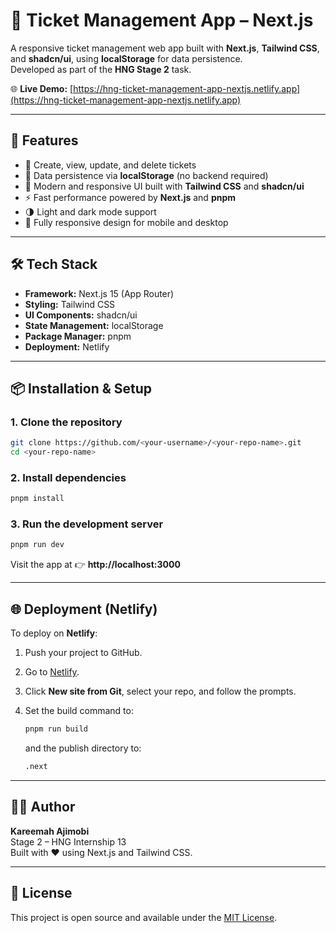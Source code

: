 # 🎫 Ticket Management App – Next.js

A responsive ticket management web app built with **Next.js**, **Tailwind CSS**, and **shadcn/ui**, using **localStorage** for data persistence.  
Developed as part of the **HNG Stage 2** task.

🌐 **Live Demo:** [https://hng-ticket-management-app-nextjs.netlify.app](https://hng-ticket-management-app-nextjs.netlify.app)

---

## 🚀 Features

- 🧾 Create, view, update, and delete tickets
- 💾 Data persistence via **localStorage** (no backend required)
- 🎨 Modern and responsive UI built with **Tailwind CSS** and **shadcn/ui**
- ⚡ Fast performance powered by **Next.js** and **pnpm**
- 🌗 Light and dark mode support
- 📱 Fully responsive design for mobile and desktop

---

## 🛠️ Tech Stack

- **Framework:** Next.js 15 (App Router)
- **Styling:** Tailwind CSS
- **UI Components:** shadcn/ui
- **State Management:** localStorage
- **Package Manager:** pnpm
- **Deployment:** Netlify

---

## 📦 Installation & Setup

### 1. Clone the repository

```bash
git clone https://github.com/<your-username>/<your-repo-name>.git
cd <your-repo-name>
```

### 2. Install dependencies

```bash
pnpm install
```

### 3. Run the development server

```bash
pnpm run dev
```

Visit the app at 👉 **http://localhost:3000**

---

## 🌐 Deployment (Netlify)

To deploy on **Netlify**:

1. Push your project to GitHub.
2. Go to [Netlify](https://app.netlify.com/).
3. Click **New site from Git**, select your repo, and follow the prompts.
4. Set the build command to:

   ```bash
   pnpm run build
   ```

   and the publish directory to:

   ```bash
   .next
   ```

---

## 🧑‍💻 Author

**Kareemah Ajimobi**  
Stage 2 – HNG Internship 13  
Built with ❤️ using Next.js and Tailwind CSS.

---

## 🪪 License

This project is open source and available under the [MIT License](LICENSE).
